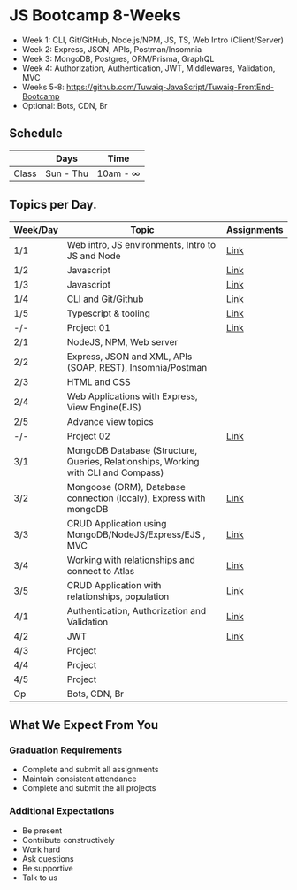 # JS Bootcamp 8-Weeks

- Week 1: CLI, Git/GitHub, Node.js/NPM, JS, TS, Web Intro (Client/Server)
- Week 2: Express, JSON, APIs, Postman/Insomnia
- Week 3: MongoDB, Postgres, ORM/Prisma, GraphQL
- Week 4: Authorization, Authentication, JWT, Middlewares, Validation, MVC
- Weeks 5-8: https://github.com/Tuwaiq-JavaScript/Tuwaiq-FrontEnd-Bootcamp
- Optional: Bots, CDN, Br





## Schedule
|  | Days | Time |
| --- | ------------- | ------------- |
| Class | Sun - Thu  | 10am - ∞  |


## Topics per Day.

| Week/Day | Topic | Assignments|
| --- | ------------- |---|
| 1/1 | Web intro, JS environments, Intro to JS and Node | [Link](https://github.com/Tuwaiq-JavaScript/hw01) | 
| 1/2 | Javascript |[Link](https://github.com/Tuwaiq-JavaScript/hw02) | 
| 1/3 | Javascript |[Link](https://github.com/Tuwaiq-JavaScript/hw03) | 
| 1/4 | CLI and Git/Github |[Link](https://github.com/Tuwaiq-JavaScript/hw04) | 
| 1/5 | Typescript & tooling | [Link](https://github.com/Tuwaiq-JavaScript/hw05)|
| -/- | Project 01 | [Link](https://github.com/Tuwaiq-JavaScript/project01)|
| 2/1 | NodeJS, NPM, Web server
| 2/2 | Express, JSON and XML, APIs (SOAP, REST), Insomnia/Postman
| 2/3 | HTML and CSS
| 2/4 | Web Applications with Express, View Engine(EJS) 
| 2/5 | Advance view topics
| -/- | Project 02 | [Link](https://github.com/Tuwaiq-JavaScript/project02)|
| 3/1 | MongoDB Database (Structure, Queries, Relationships, Working with CLI and Compass) 
| 3/2 | Mongoose (ORM), Database connection (localy), Express with mongoDB |[Link](https://github.com/Tuwaiq-JavaScript/hw06)|
| 3/3 | CRUD Application using MongoDB/NodeJS/Express/EJS , MVC |[Link](https://github.com/Tuwaiq-JavaScript/hw07)|
| 3/4 | Working with relationships and connect to Atlas|[Link]()|
| 3/5 | CRUD Application with relationships, population |[Link]()|
| 4/1 | Authentication, Authorization and Validation |[Link]()|
| 4/2 | JWT |[Link]()|
| 4/3 | Project |
| 4/4 | Project |
| 4/5 | Project |
| Op | Bots, CDN, Br |


## What We Expect From You
### Graduation Requirements
* Complete and submit all assignments
* Maintain consistent attendance
* Complete and submit the all projects
### Additional Expectations
* Be present
* Contribute constructively
* Work hard
* Ask questions
* Be supportive
* Talk to us
